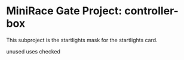 # MiniRace Gate Project: controller-box

This subproject is the startlights mask for the startlights card.


unused uses checked